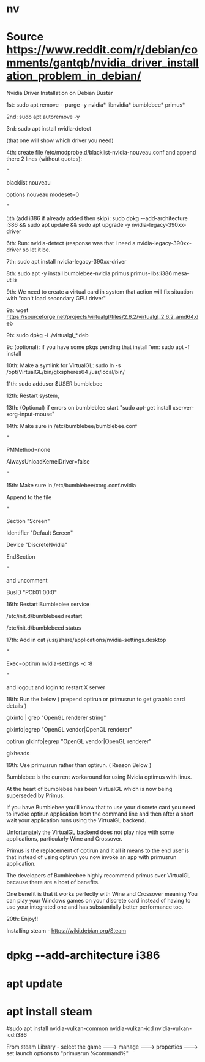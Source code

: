 # nv
# Source https://www.reddit.com/r/debian/comments/gantqb/nvidia_driver_installation_problem_in_debian/

Nvidia Driver Installation on Debian Buster


1st: sudo apt remove --purge -y nvidia* libnvidia* bumblebee* primus*

2nd: sudo apt autoremove -y

3rd: sudo apt install nvidia-detect

(that one will show which driver you need)

4th: create file /etc/modprobe.d/blacklist-nvidia-nouveau.conf and append there 2 lines (without quotes):

"

blacklist nouveau

options nouveau modeset=0

"

5th (add i386 if already added then skip): sudo dpkg --add-architecture i386 && sudo apt update && sudo apt upgrade -y nvidia-legacy-390xx-driver

6th: Run: nvidia-detect (response was that I need a nvidia-legacy-390xx-driver so let it be.

7th: sudo apt install nvidia-legacy-390xx-driver

8th: sudo apt -y install bumblebee-nvidia primus primus-libs:i386 mesa-utils

9th: We need to create a virtual card in system that action will fix situation with "can't load secondary GPU driver"

9a: wget https://sourceforge.net/projects/virtualgl/files/2.6.2/virtualgl_2.6.2_amd64.deb

9b: sudo dpkg -i ./virtualgl_*.deb

9c (optional): if you have some pkgs pending that install 'em: sudo apt -f install

10th: Make a symlink for VirtualGL: sudo ln -s /opt/VirtualGL/bin/glxspheres64 /usr/local/bin/

11th: sudo adduser $USER bumblebee

12th: Restart system,

13th: (Optional) if errors on bumbleblee start "sudo apt-get install xserver-xorg-input-mouse"

14th: Make sure in /etc/bumblebee/bumblebee.conf

"

PMMethod=none

AlwaysUnloadKernelDriver=false

"

15th: Make sure in /etc/bumblebee/xorg.conf.nvidia

Append to the file

"

Section "Screen"

Identifier "Default Screen"

Device "DiscreteNvidia"

EndSection

"

and uncomment

BusID "PCI:01:00:0"


16th: Restart Bumbleblee service

/etc/init.d/bumblebeed restart

/etc/init.d/bumblebeed status


17th: Add in cat /usr/share/applications/nvidia-settings.desktop

"

Exec=optirun nvidia-settings -c :8

"

and logout and login to restart X server


18th: Run the below ( prepend optirun or primusrun to get graphic card details )


glxinfo | grep "OpenGL renderer string"

glxinfo|egrep "OpenGL vendor|OpenGL renderer"

optirun glxinfo|egrep "OpenGL vendor|OpenGL renderer"

glxheads


19th: Use primusrun rather than optirun. ( Reason Below )

Bumblebee is the current workaround for using Nvidia optimus with linux.

At the heart of bumblebee has been VirtualGL which is now being superseded by Primus.

If you have Bumblebee you'll know that to use your discrete card you need to invoke optirun application from the command line and then after a short wait your application runs using the VirtualGL backend.

Unfortunately the VirtualGL backend does not play nice with some applications, particularly Wine and Crossover.

Primus is the replacement of optirun and it all it means to the end user is that instead of using optirun you now invoke an app with primusrun application.

The developers of Bumbleebee highly recommend primus over VirtualGL because there are a host of benefits.

One benefit is that it works perfectly with Wine and Crossover meaning You can play your Windows games on your discrete card instead of having to use your integrated one and has substantially better performance too.

20th: Enjoy!!

Installing steam - https://wiki.debian.org/Steam

# dpkg --add-architecture i386

# apt update

# apt install steam

#sudo apt install nvidia-vulkan-common nvidia-vulkan-icd nvidia-vulkan-icd:i386

From steam Library - select the game ---> manage ---> properties ---> set launch options to "primusrun %command%" 


